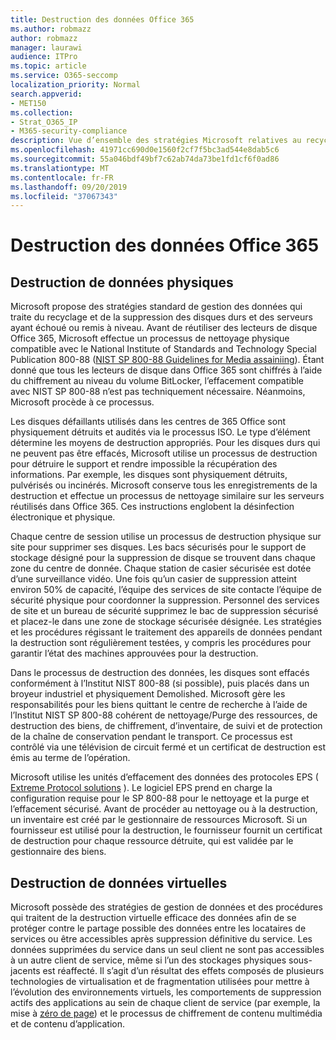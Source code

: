 ```yaml
---
title: Destruction des données Office 365
ms.author: robmazz
author: robmazz
manager: laurawi
audience: ITPro
ms.topic: article
ms.service: O365-seccomp
localization_priority: Normal
search.appverid:
- MET150
ms.collection:
- Strat_O365_IP
- M365-security-compliance
description: Vue d’ensemble des stratégies Microsoft relatives au recyclage, à la suppression ou à la destruction des lecteurs de disque et serveurs des centres de données Office 365.
ms.openlocfilehash: 41971cc690d0e1560f2cf7f5bc3ad544e8dab5c6
ms.sourcegitcommit: 55a046bdf49bf7c62ab74da73be1fd1cf6f0ad86
ms.translationtype: MT
ms.contentlocale: fr-FR
ms.lasthandoff: 09/20/2019
ms.locfileid: "37067343"
---
```

# <a name="office-365-data-destruction"></a>Destruction des données Office 365

## <a name="physical-data-destruction"></a>Destruction de données physiques

Microsoft propose des stratégies standard de gestion des données qui traite du recyclage et de la suppression des disques durs et des serveurs ayant échoué ou remis à niveau. Avant de réutiliser des lecteurs de disque Office 365, Microsoft effectue un processus de nettoyage physique compatible avec le National Institute of Standards and Technology Special Publication 800-88 ([NIST SP 800-88 Guidelines for Media assainiing](http://nvlpubs.nist.gov/nistpubs/SpecialPublications/NIST.SP.800-88r1.pdf)). Étant donné que tous les lecteurs de disque dans Office 365 sont chiffrés à l’aide du chiffrement au niveau du volume BitLocker, l’effacement compatible avec NIST SP 800-88 n’est pas techniquement nécessaire. Néanmoins, Microsoft procède à ce processus.

Les disques défaillants utilisés dans les centres de 365 Office sont physiquement détruits et audités via le processus ISO. Le type d’élément détermine les moyens de destruction appropriés. Pour les disques durs qui ne peuvent pas être effacés, Microsoft utilise un processus de destruction pour détruire le support et rendre impossible la récupération des informations. Par exemple, les disques sont physiquement détruits, pulvérisés ou incinérés. Microsoft conserve tous les enregistrements de la destruction et effectue un processus de nettoyage similaire sur les serveurs réutilisés dans Office 365. Ces instructions englobent la désinfection électronique et physique.

Chaque centre de session utilise un processus de destruction physique sur site pour supprimer ses disques. Les bacs sécurisés pour le support de stockage désigné pour la suppression de disque se trouvent dans chaque zone du centre de donnée. Chaque station de casier sécurisée est dotée d’une surveillance vidéo. Une fois qu’un casier de suppression atteint environ 50% de capacité, l’équipe des services de site contacte l’équipe de sécurité physique pour coordonner la suppression. Personnel des services de site et un bureau de sécurité supprimez le bac de suppression sécurisé et placez-le dans une zone de stockage sécurisée désignée. Les stratégies et les procédures régissant le traitement des appareils de données pendant la destruction sont régulièrement testées, y compris les procédures pour garantir l’état des machines approuvées pour la destruction.

Dans le processus de destruction des données, les disques sont effacés conformément à l’Institut NIST 800-88 (si possible), puis placés dans un broyeur industriel et physiquement Demolished. Microsoft gère les responsabilités pour les biens quittant le centre de recherche à l’aide de l’Institut NIST SP 800-88 cohérent de nettoyage/Purge des ressources, de destruction des biens, de chiffrement, d’inventaire, de suivi et de protection de la chaîne de conservation pendant le transport. Ce processus est contrôlé via une télévision de circuit fermé et un certificat de destruction est émis au terme de l’opération.

Microsoft utilise les unités d’effacement des données des protocoles EPS ( [Extreme Protocol solutions](http://www.enterprisedataerasure.com/) ). Le logiciel EPS prend en charge la configuration requise pour le SP 800-88 pour le nettoyage et la purge et l’effacement sécurisé. Avant de procéder au nettoyage ou à la destruction, un inventaire est créé par le gestionnaire de ressources Microsoft. Si un fournisseur est utilisé pour la destruction, le fournisseur fournit un certificat de destruction pour chaque ressource détruite, qui est validée par le gestionnaire des biens.

## <a name="virtual-data-destruction"></a>Destruction de données virtuelles

Microsoft possède des stratégies de gestion de données et des procédures qui traitent de la destruction virtuelle efficace des données afin de se protéger contre le partage possible des données entre les locataires de services ou être accessibles après suppression définitive du service. Les données supprimées du service dans un seul client ne sont pas accessibles à un autre client de service, même si l’un des stockages physiques sous-jacents est réaffecté. Il s’agit d’un résultat des effets composés de plusieurs technologies de virtualisation et de fragmentation utilisées pour mettre à l’évolution des environnements virtuels, les comportements de suppression actifs des applications au sein de chaque client de service (par exemple, la mise à [zéro de page](https://docs.microsoft.com/office365/securitycompliance/office-365-exchange-online-data-deletion#page-zeroing)) et le processus de chiffrement de contenu multimédia et de contenu d’application.